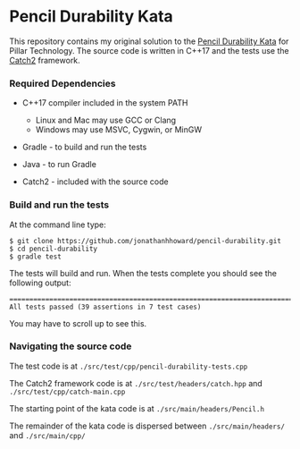 # Pencil Durability Kata

This repository contains my original solution to the [Pencil Durability Kata](https://github.com/PillarTechnology/kata-pencil-durability) for Pillar Technology.
The source code is written in C++17 and the tests use the [Catch2](https://github.com/catchorg/Catch2) framework.

### Required Dependencies

- C++17 compiler included in the system PATH
  - Linux and Mac may use GCC or Clang
  - Windows may use MSVC, Cygwin, or MinGW

- Gradle - to build and run the tests

- Java - to run Gradle

- Catch2 - included with the source code

### Build and run the tests

At the command line type:
```
$ git clone https://github.com/jonathanhhoward/pencil-durability.git
$ cd pencil-durability
$ gradle test
```
The tests will build and run. When the tests complete you should see the following output:

```
===============================================================================
All tests passed (39 assertions in 7 test cases)
```

You may have to scroll up to see this.

### Navigating the source code

The test code is at `./src/test/cpp/pencil-durability-tests.cpp`

The Catch2 framework code is at `./src/test/headers/catch.hpp` and `./src/test/cpp/catch-main.cpp`

The starting point of the kata code is at `./src/main/headers/Pencil.h`

The remainder of the kata code is dispersed between `./src/main/headers/` and `./src/main/cpp/`